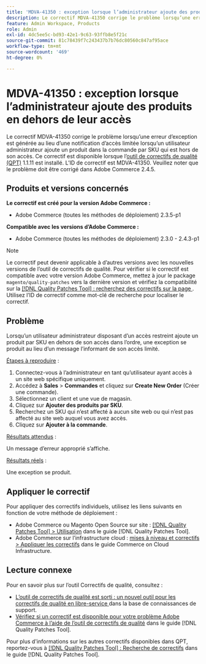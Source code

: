 ```yaml
---
title: 'MDVA-41350 : exception lorsque l’administrateur ajoute des produits en dehors de leur accès'
description: Le correctif MDVA-41350 corrige le problème lorsqu’une erreur d’exception est générée au lieu d’une notification d’accès limitée lorsqu’un utilisateur administrateur ajoute un produit dans la commande par SKU qui est hors de son accès. Ce correctif est disponible lorsque l’[outil de correctifs de qualité (QPT)](https://experienceleague.adobe.com/en/docs/commerce-knowledge-base/kb/announcements/commerce-announcements/magento-quality-patches-released-new-tool-to-self-serve-quality-patches) 1.1.11 est installé. L’ID de correctif est MDVA-41350. Veuillez noter que le problème doit être corrigé dans Adobe Commerce 2.4.5.
feature: Admin Workspace, Products
role: Admin
exl-id: 4dc5ee5c-bd93-42e1-9c63-93ffb8e5f21c
source-git-commit: 81c78439f7c243437b7b76dc80560c847af95ace
workflow-type: tm+mt
source-wordcount: '469'
ht-degree: 0%

---
```


# MDVA-41350 : exception lorsque l’administrateur ajoute des produits en dehors de leur accès

Le correctif MDVA-41350 corrige le problème lorsqu’une erreur d’exception est générée au lieu d’une notification d’accès limitée lorsqu’un utilisateur administrateur ajoute un produit dans la commande par SKU qui est hors de son accès. Ce correctif est disponible lorsque l’[outil de correctifs de qualité (QPT)](https://experienceleague.adobe.com/en/docs/commerce-knowledge-base/kb/announcements/commerce-announcements/magento-quality-patches-released-new-tool-to-self-serve-quality-patches) 1.1.11 est installé. L’ID de correctif est MDVA-41350. Veuillez noter que le problème doit être corrigé dans Adobe Commerce 2.4.5.

## Produits et versions concernés

**Le correctif est créé pour la version Adobe Commerce :**

* Adobe Commerce (toutes les méthodes de déploiement) 2.3.5-p1

**Compatible avec les versions d’Adobe Commerce :**

* Adobe Commerce (toutes les méthodes de déploiement) 2.3.0 - 2.4.3-p1

>[!NOTE]
>
>Le correctif peut devenir applicable à d’autres versions avec les nouvelles versions de l’outil de correctifs de qualité. Pour vérifier si le correctif est compatible avec votre version Adobe Commerce, mettez à jour le package `magento/quality-patches` vers la dernière version et vérifiez la compatibilité sur la [[!DNL Quality Patches Tool] : recherchez des correctifs sur la page ](https://experienceleague.adobe.com/en/docs/commerce-knowledge-base/kb/announcements/commerce-announcements/magento-quality-patches-released-new-tool-to-self-serve-quality-patches). Utilisez l’ID de correctif comme mot-clé de recherche pour localiser le correctif.

## Problème

Lorsqu’un utilisateur administrateur disposant d’un accès restreint ajoute un produit par SKU en dehors de son accès dans l’ordre, une exception se produit au lieu d’un message l’informant de son accès limité.

<u>Étapes à reproduire</u> :

1. Connectez-vous à l’administrateur en tant qu’utilisateur ayant accès à un site web spécifique uniquement.
1. Accédez à **Sales** > **Commandes** et cliquez sur **Create New Order** (Créer une commande).
1. Sélectionnez un client et une vue de magasin.
1. Cliquez sur **Ajouter des produits par SKU**.
1. Recherchez un SKU qui n’est affecté à aucun site web ou qui n’est pas affecté au site web auquel vous avez accès.
1. Cliquez sur **Ajouter à la commande**.

<u>Résultats attendus</u> :

Un message d’erreur approprié s’affiche.

<u>Résultats réels</u> :

Une exception se produit.

## Appliquer le correctif

Pour appliquer des correctifs individuels, utilisez les liens suivants en fonction de votre méthode de déploiement :

* Adobe Commerce ou Magento Open Source sur site : [[!DNL Quality Patches Tool] > Utilisation](/help/tools/quality-patches-tool/usage.md) dans le guide [!DNL Quality Patches Tool].
* Adobe Commerce sur l’infrastructure cloud : [mises à niveau et correctifs > Appliquer les correctifs](https://experienceleague.adobe.com/docs/commerce-cloud-service/user-guide/develop/upgrade/apply-patches.html) dans le guide Commerce on Cloud Infrastructure.

## Lecture connexe

Pour en savoir plus sur l’outil Correctifs de qualité, consultez :

* [ L’outil de correctifs de qualité est sorti : un nouvel outil pour les correctifs de qualité en libre-service ](https://experienceleague.adobe.com/en/docs/commerce-knowledge-base/kb/announcements/commerce-announcements/magento-quality-patches-released-new-tool-to-self-serve-quality-patches) dans la base de connaissances de support.
* [Vérifiez si un correctif est disponible pour votre problème Adobe Commerce à l’aide de l’outil de correctifs de qualité](/help/tools/quality-patches-tool/patches-available-in-qpt/check-patch-for-magento-issue-with-magento-quality-patches.md) dans le guide [!DNL Quality Patches Tool].

Pour plus d&#39;informations sur les autres correctifs disponibles dans QPT, reportez-vous à [[!DNL Quality Patches Tool] : Recherche de correctifs](https://experienceleague.adobe.com/tools/commerce-quality-patches/index.html) dans le guide [!DNL Quality Patches Tool].
